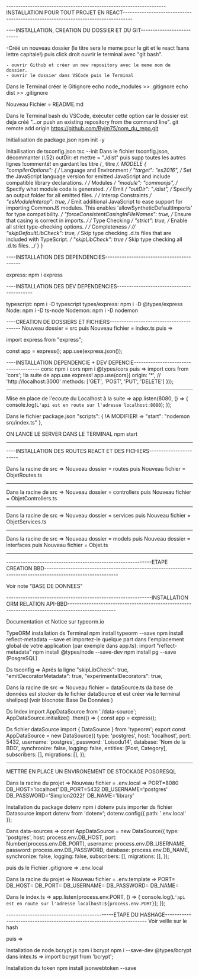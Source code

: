 -------------------------------------------------------------------INSTALLATION POUR TOUT PROJET EN REACT----------------------------------------------------------------------------------

----INSTALLATION, CREATION DU DOSSIER ET DU GIT--------------------------

-Créé un nouveau dossier (le titre sera le meme pour le git et le react !sans lettre capitale!) puis click droit ouvrir le terminal avec "git bash".

    - ouvrir Github et créer un new repository avec le meme nom de dossier.
    - ouvrir le dossier dans VSCode puis le Terminal

Dans le Terminal créer le Gitignore
echo node_modules >> .gitignore
echo dist >> .gitignore

Nouveau Fichier = README.md

Dans le Terminal bash du VSCode, éxécuter cette option car le dossier est deja créé "…or push an existing repository from the command line".
git remote add origin https://github.com/Byjm75/nom_du_repo.git

Initialisation de package.json
npm init -y

Initailisation de tsconfig.json
tsc --init
Dans le fichier tsconfig.json, décommanter (l.52) outDir: et mettre = "./dist"
puis supp toutes les autres lignes !commenté! en gardant les titre /_ titre _/.
MODELE
{
"compilerOptions": {
/_ Language and Environment _/
"target": "es2016", /_ Set the JavaScript language version for emitted JavaScript and include compatible library declarations. _/
/_ Modules _/
"module": "commonjs", /_ Specify what module code is generated. _/
/_ Emit _/
"outDir": "./dist", /_ Specify an output folder for all emitted files. _/
/_ Interop Constraints _/
"esModuleInterop": true, /_ Emit additional JavaScript to ease support for importing CommonJS modules. This enables 'allowSyntheticDefaultImports' for type compatibility. _/
"forceConsistentCasingInFileNames": true, /_ Ensure that casing is correct in imports. _/
/_ Type Checking _/
"strict": true, /_ Enable all strict type-checking options. _/
/_ Completeness _/
// "skipDefaultLibCheck": true, /_ Skip type checking .d.ts files that are included with TypeScript. _/
"skipLibCheck": true /_ Skip type checking all .d.ts files. _/
}
}

----INSTALLATION DES DEPENDENCIES------------------------------------------

express:
npm i express

----INSTALLATION DES DEV DEPENDENCIES------------------------------------------

typescript:
npm i -D typescript
types/express:
npm i -D @types/express
Node:
npm i -D ts-node
Nodemon:
npm i -D nodemon

----CREATION DE DOSSIERS ET FICHIERS----------------------------------------
Nouveau dossier = src puis
Nouveau fichier = index.ts puis =>

import express from "express";

const app = express();
app.use(express.json());

----INSTALLATION DEPENDENCIE + DEV DEPENCIE--------------------------------------
cors:
npm i cors
npm i @types/cors
puis =>
import cors from 'cors';
!la suite de app.use express!
app.use(cors({
origin: '\*', // 'http://localhost:3000'
methods: ['GET', 'POST', 'PUT', 'DELETE']
}));

---

Mise en place de l'ecoute du Localhost à la suite =>
app.listen(8080, () => {
console.log(`L'api est en route sur l'adresse localhost:8080`);
});

Dans le fichier package.json
"scripts": {
!A MODIFIER! => "start": "nodemon src/index.ts"
},

ON LANCE LE SERVER DANS LE TERMINAL
npm start

---

----INSTALLATION DES ROUTES REACT ET DES FICHIERS-----------------------

Dans la racine de src =>
Nouveau dossier = routes puis
Nouveau fichier = ObjetRoutes.ts

---

Dans la racine de src =>
Nouveau dossier = controllers puis
Nouveau fichier = ObjetControllers.ts

---

Dans la racine de src =>
Nouveau dossier = services puis
Nouveau fichier = ObjetServices.ts

---

Dans la racine de src =>
Nouveau dossier = models puis
Nouveau dossier = interfaces puis
Nouveau fichier = Objet.ts

---

-------------------------------------------------------------ETAPE CREATION BBD-------------------------------------------------------------------------------------------------------------

Voir note "BASE DE DONNEES"

-------------------------------------------------------------INSTALLATION ORM RELATION API-BBD--------------------------------------------------------------------------------------------------

Documentation et Notice sur typeorm.io

TypeORM installation ds Terminal
npm install typeorm --save
npm install reflect-metadata --save
et importez-le quelque part dans l'emplacement global de votre application (par exemple dans app.ts):
import "reflect-metadata"
npm install @types/node --save-dev
npm install pg --save (PosgreSQL)

Ds tsconfig =>
Aprés la ligne "skipLibCheck": true,  
"emitDecoratorMetadata": true,
"experimentalDecorators": true,

Dans la racine de src =>
Nouveau fichier = dataSource.ts
(la base de données est stocker ds le fichier dataSource
et est créer via le terminal shellpsql (voir blocnote: Base De Données )

Ds Index
import AppDataSource from './data-source';
AppDataSource.initialize()
.then(() => {
const app = express();

Ds fichier dataSource
import { DataSource } from 'typeorm';
export const AppDataSource = new DataSource({
type: 'postgres',
host: 'localhost',
port: 5432,
username: 'postgres',
password: 'Loisodu14',
database: 'Nom de la BDD',
synchronize: false,
logging: false,
entities: [Post, Category],
subscribers: [],
migrations: [],
});

---

METTRE EN PLACE UN ENVIRONEMENT DE STOCKAGE POSGRESQL

Dans la racine du projet =>
Nouveau fichier = .env.local =>
PORT=8080
DB_HOST='localhost'
DB_PORT=5432
DB_USERNAME='postgres'
DB_PASSWORD='Simplon2022!'
DB_NAME='library'

Installation du package dotenv
npm i dotenv
puis importer ds fichier Datasource
import dotenv from 'dotenv';
dotenv.config({ path: '.env.local' });

Dans data-sources =>
const AppDataSource = new DataSource({
type: 'postgres',
host: process.env.DB_HOST,
port: Number(process.env.DB_PORT),
username: process.env.DB_USERNAME,
password: process.env.DB_PASSWORD,
database: process.env.DB_NAME,
synchronize: false,
logging: false,
subscribers: [],
migrations: [],
});

puis ds le Fichier .gitignore =>
.env.local

Dans la racine du projet =>
Nouveau fichier = .env.template =>
PORT=
DB_HOST=
DB_PORT=
DB_USERNAME=
DB_PASSWORD=
DB_NAME=

Dans le index.ts =>
app.listen(process.env.PORT, () => {
console.log(`L'api est en route sur l'adresse localhost:${process.env.PORT}`);
});

---------------------------------------------ETAPE DU HASHAGE----------------------------------------------------------------------
Voir veille sur le hash

puis =>

Installation de node.bcrypt.js
npm i bcrypt
npm i --save-dev @types/bcrypt
dans intex.ts =>
import bcrypt from 'bcrypt';

Installation du token
npm install jsonwebtoken --save

